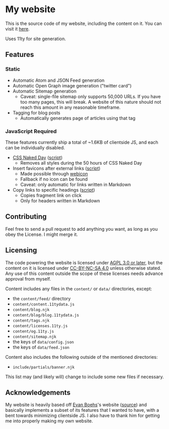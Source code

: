 # My website

This is the source code of my website, including the content on it. You can
visit it [here](https://ariscript.org/).

Uses 11ty for site generation.

## Features

### Static

-   Automatic Atom and JSON Feed generation
-   Automatic Open Graph image generation ("twitter card")
-   Automatic Sitemap generation
    -   Caveat: single-file sitemap only supports 50,000 URLs. If you have too
        many pages, this will break. A website of this nature should not reach
        this amount in any reasonable timeframe.
-   Tagging for blog posts
    -   Automatically generates page of articles using that tag

### JavaScript Required

These features currently ship a total of ~1.6KB of clientside JS, and each can
be individually disabled.

-   [CSS Naked Day](https://css-naked-day.github.io/)
    ([script](public/js/cssNakedDay.js))
    -   Removes all styles during the 50 hours of CSS Naked Day
-   Insert favicons after external links ([script](public/js/webicon.js))
    -   Made possible through [webicon](https://github.com/ariscript/webicon)
    -   Fallback if no icon can be found
    -   Caveat: only automatic for links written in Markdown
-   Copy links to specific headings ([script](public/js/headerCopy.js))
    -   Copies fragment link on click
    -   Only for headers written in Markdown

## Contributing

Feel free to send a pull request to add anything you want, as long as you obey
the License. I might merge it.

## Licensing

The code powering the website is licensed under [AGPL 3.0 or later](LICENSE),
but the content on it is licensed under
[CC-BY-NC-SA 4.0](https://creativecommons.org/licenses/by-nc-sa/4.0/) unless
otherwise stated. Any use of this content outside the scope of these licenses
needs advance approval from myself.

Content includes any files in the `content/` or `data/` directories, except:

-   the `content/feed/` directory
-   `content/content.11tydata.js`
-   `content/blog.njk`
-   `content/blog/blog.11tydata.js`
-   `content/tags.njk`
-   `content/licenses.11ty.js`
-   `content/og.11ty.js`
-   `content/sitemap.njk`
-   the keys of `data/config.json`
-   the keys of `data/feed.json`

Content also includes the following outside of the mentioned directories:

-   `include/partials/banner.njk`

This list may (and likely will) change to include some new files if necessary.

## Acknowledgements

My website is heavily based off [Evan Boehs](https://boehs.org/)'s website
([source](https://github.com/boehs/site)) and basically implements a subset of
its features that I wanted to have, with a bent towards minimizing clientside
JS. I also have to thank him for getting me into properly making my own website.
